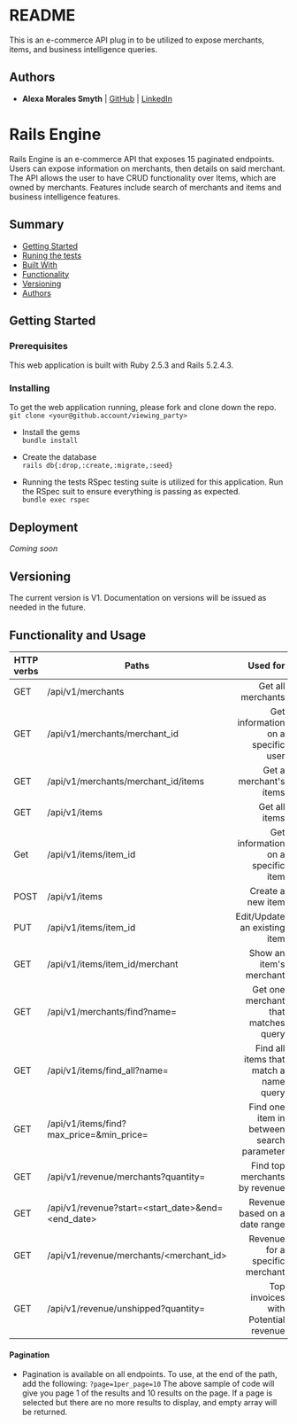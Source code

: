# README
This is an e-commerce API plug in to be utilized to expose merchants, items, and business intelligence queries.

  ## Authors
  - **Alexa Morales Smyth**
  | [GitHub](https://github.com/amsmyth1) |
  [LinkedIn](https://linkedin.com/alexamorales)

# Rails Engine

  Rails Engine is an e-commerce API that exposes 15 paginated endpoints. Users can expose information on merchants, then details on said merchant. The API allows the user to have CRUD functionality over Items, which are owned by merchants. Features include search of merchants and items and business intelligence features.

## Summary

  - [Getting Started](#getting-started)
  - [Runing the tests](#running-the-tests)
  - [Built With](#built-with)
  - [Functionality](#functionality)
  - [Versioning](#versioning)
  - [Authors](#authors)

## Getting Started
### Prerequisites

  This web application is built with Ruby 2.5.3 and Rails 5.2.4.3.

### Installing

  To get the web application running, please fork and clone down the repo.  
`git clone <your@github.account/viewing_party>`

- Install the gems  
`bundle install`

- Create the database  
`rails db{:drop,:create,:migrate,:seed}`

 - Running the tests
RSpec testing suite is utilized for this application. Run the RSpec suit to ensure everything is passing as expected.  
`bundle exec rspec`


## Deployment
*Coming soon*

## Versioning

  The current version is V1. Documentation on versions will be issued as needed in the future.

## Functionality and Usage

| HTTP verbs | Paths  | Used for |
| ---------- | ------ | --------:|
| GET | /api/v1/merchants| Get all merchants|
| GET | /api/v1/merchants/merchant_id   | Get information on a specific user |
| GET | /api/v1/merchants/merchant_id/items   | Get a merchant's items|
| GET | /api/v1/items | Get all items |
| Get | /api/v1/items/item_id | Get information on a specific item |
| POST | /api/v1/items | Create a new item |
| PUT | /api/v1/items/item_id | Edit/Update an existing item |
| GET | /api/v1/items/item_id/merchant | Show an item's merchant |
| GET | /api/v1/merchants/find?name=<query> | Get one merchant that matches query |
| GET | /api/v1/items/find_all?name=<query>| Find all items that match a name query |
| GET | /api/v1/items/find?max_price=<num>&min_price=<num> | Find one item in between search parameter |
| GET | /api/v1/revenue/merchants?quantity=<num> | Find top <num> merchants by revenue |
| GET | /api/v1/revenue?start=<start_date>&end=<end_date> | Revenue based on a date range |
| GET | /api/v1/revenue/merchants/<merchant_id> | Revenue for a specific merchant |
| GET | /api/v1/revenue/unshipped?quantity=<num> | Top invoices with Potential revenue |
  
 #### Pagination
- Pagination is available on all endpoints. To use, at the end of the path, add the following:
  `?page=1per_page=10`
The above sample of code will give you page 1 of the results and 10 results on the page. If a page is selected but there are no more results to display, and empty array will be returned.
